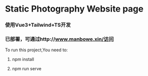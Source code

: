# Static Photography Website page

### 使用Vue3+Tailwind+TS开发

### 已部署，可通过http://www.manbowe.xin/访问

To run this project,You need to:

1. npm install

2. npm run serve


